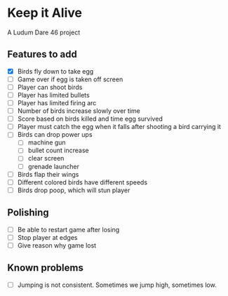 # Keep it Alive

A Ludum Dare 46 project

## Features to add

* [x] Birds fly down to take egg
* [ ] Game over if egg is taken off screen
* [ ] Player can shoot birds
* [ ] Player has limited bullets
* [ ] Player has limited firing arc
* [ ] Number of birds increase slowly over time
* [ ] Score based on birds killed and time egg survived
* [ ] Player must catch the egg when it falls after shooting a bird carrying it
* [ ] Birds can drop power ups
  * [ ] machine gun
  * [ ] bullet count increase
  * [ ] clear screen
  * [ ] grenade launcher
* [ ] Birds flap their wings
* [ ] Different colored birds have different speeds
* [ ] Birds drop poop, which will stun player

## Polishing

* [ ] Be able to restart game after losing
* [ ] Stop player at edges
* [ ] Give reason why game lost

## Known problems

* [ ] Jumping is not consistent. Sometimes we jump high, sometimes low.